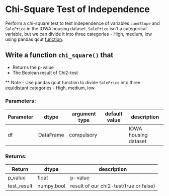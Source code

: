 # Chi-Square Test of Independence

Perform a chi-square test to test independence of variables `LandSlope` and `SalePrice` in the IOWA housing dataset. `SalePrice` isn't a categorical variable, but we can divide it into three categories - High, medium, low using pandas qcut [function](https://pandas.pydata.org/pandas-docs/stable/generated/pandas.qcut.html).

## Write a function `chi_square()` that
* Returns the p-value
* The Boolean result of Chi2-test

** Note - Use pandas qcut function to divide `SalePrice` into three equidistant categories - High, medium, low 

### Parameters:

| Parameter | dtype | argument type | default value | description |
| --- | --- | --- | --- | --- | 
| df | DataFrame | compulsory |  | IOWA housing dataset |


### Returns:

| Return | dtype | description |
| --- | --- | --- |
| p_value | float | p-value |
| test_result | numpy.bool|result of our chi2-test(true or false) |

